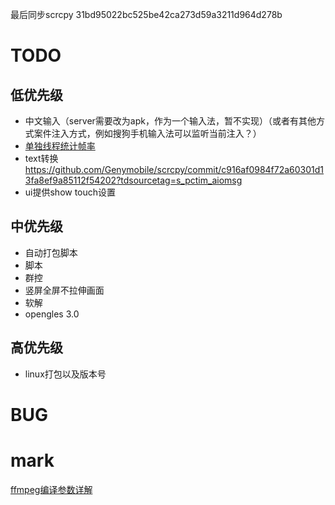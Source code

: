 最后同步scrcpy 31bd95022bc525be42ca273d59a3211d964d278b

# TODO
## 低优先级
- 中文输入（server需要改为apk，作为一个输入法，暂不实现）（或者有其他方式案件注入方式，例如搜狗手机输入法可以监听当前注入？）
- [单独线程统计帧率](https://github.com/Genymobile/scrcpy/commit/e2a272bf99ecf48fcb050177113f903b3fb323c4)
- text转换 https://github.com/Genymobile/scrcpy/commit/c916af0984f72a60301d13fa8ef9a85112f54202?tdsourcetag=s_pctim_aiomsg
- ui提供show touch设置

## 中优先级
- 自动打包脚本
- 脚本
- 群控
- 竖屏全屏不拉伸画面
- 软解
- opengles 3.0

## 高优先级
- linux打包以及版本号

# BUG

# mark
[ffmpeg编译参数详解](https://www.cnblogs.com/wainiwann/p/4204230.html)
